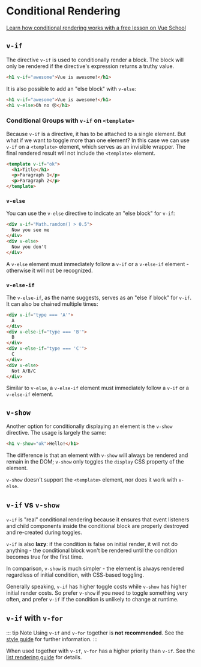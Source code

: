 # Conditional Rendering

<div class="vueschool"><a href="https://vueschool.io/lessons/vuejs-conditionals?friend=vuejs" target="_blank" rel="sponsored noopener" title="Learn how conditional rendering works with Vue School">Learn how conditional rendering works with a free lesson on Vue School</a></div>

## `v-if`

The directive `v-if` is used to conditionally render a block. The block will only be rendered if the directive's expression returns a truthy value.

```html
<h1 v-if="awesome">Vue is awesome!</h1>
```

It is also possible to add an "else block" with `v-else`:

```html
<h1 v-if="awesome">Vue is awesome!</h1>
<h1 v-else>Oh no 😢</h1>
```

### Conditional Groups with `v-if` on `<template>`

Because `v-if` is a directive, it has to be attached to a single element. But what if we want to toggle more than one element? In this case we can use `v-if` on a `<template>` element, which serves as an invisible wrapper. The final rendered result will not include the `<template>` element.

```html
<template v-if="ok">
  <h1>Title</h1>
  <p>Paragraph 1</p>
  <p>Paragraph 2</p>
</template>
```

### `v-else`

You can use the `v-else` directive to indicate an "else block" for `v-if`:

```html
<div v-if="Math.random() > 0.5">
  Now you see me
</div>
<div v-else>
  Now you don't
</div>
```

A `v-else` element must immediately follow a `v-if` or a `v-else-if` element - otherwise it will not be recognized.

### `v-else-if`

The `v-else-if`, as the name suggests, serves as an "else if block" for `v-if`. It can also be chained multiple times:

```html
<div v-if="type === 'A'">
  A
</div>
<div v-else-if="type === 'B'">
  B
</div>
<div v-else-if="type === 'C'">
  C
</div>
<div v-else>
  Not A/B/C
</div>
```

Similar to `v-else`, a `v-else-if` element must immediately follow a `v-if` or a `v-else-if` element.

## `v-show`

Another option for conditionally displaying an element is the `v-show` directive. The usage is largely the same:

```html
<h1 v-show="ok">Hello!</h1>
```

The difference is that an element with `v-show` will always be rendered and remain in the DOM; `v-show` only toggles the `display` CSS property of the element.

`v-show` doesn't support the `<template>` element, nor does it work with `v-else`.

## `v-if` vs `v-show`

`v-if` is "real" conditional rendering because it ensures that event listeners and child components inside the conditional block are properly destroyed and re-created during toggles.

`v-if` is also **lazy**: if the condition is false on initial render, it will not do anything - the conditional block won't be rendered until the condition becomes true for the first time.

In comparison, `v-show` is much simpler - the element is always rendered regardless of initial condition, with CSS-based toggling.

Generally speaking, `v-if` has higher toggle costs while `v-show` has higher initial render costs. So prefer `v-show` if you need to toggle something very often, and prefer `v-if` if the condition is unlikely to change at runtime.

## `v-if` with `v-for`

::: tip Note
Using `v-if` and `v-for` together is **not recommended**. See the [style guide](TODO:/v2/style-guide/#Avoid-v-if-with-v-for-essential) for further information.
:::

When used together with `v-if`, `v-for` has a higher priority than `v-if`. See the [list rendering guide](list#v-for-with-v-if) for details.
